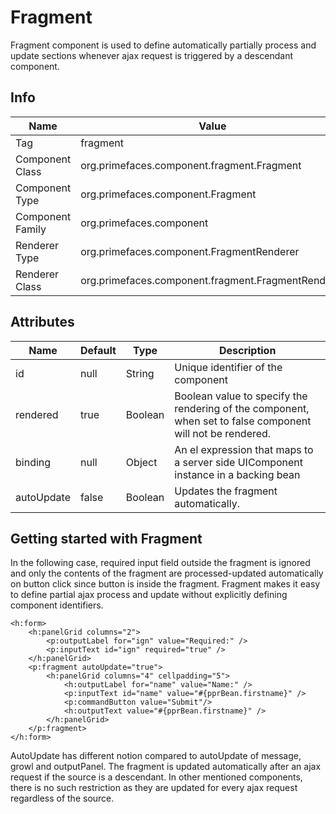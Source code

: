 # Fragment

Fragment component is used to define automatically partially process and update sections whenever
ajax request is triggered by a descendant component.

## Info

| Name | Value |
| --- | --- |
| Tag | fragment
| Component Class | org.primefaces.component.fragment.Fragment
| Component Type | org.primefaces.component.Fragment
| Component Family | org.primefaces.component |
| Renderer Type | org.primefaces.component.FragmentRenderer
| Renderer Class | org.primefaces.component.fragment.FragmentRenderer

## Attributes

| Name | Default | Type | Description | 
| --- | --- | --- | --- |
| id | null | String | Unique identifier of the component
| rendered | true | Boolean | Boolean value to specify the rendering of the component, when set to false component will not be rendered.
| binding | null | Object | An el expression that maps to a server side UIComponent instance in a backing bean
| autoUpdate | false | Boolean | Updates the fragment automatically.

## Getting started with Fragment
In the following case, required input field outside the fragment is ignored and only the contents of
the fragment are processed-updated automatically on button click since button is inside the
fragment. Fragment makes it easy to define partial ajax process and update without explicitly
defining component identifiers.


```xhtml
<h:form>
    <h:panelGrid columns="2">
        <p:outputLabel for="ign" value="Required:" />
        <p:inputText id="ign" required="true" />
    </h:panelGrid>
    <p:fragment autoUpdate="true">
        <h:panelGrid columns="4" cellpadding="5">
            <h:outputLabel for="name" value="Name:" />
            <p:inputText id="name" value="#{pprBean.firstname}" />
            <p:commandButton value="Submit"/>
            <h:outputText value="#{pprBean.firstname}" />
        </h:panelGrid>
    </p:fragment>
</h:form>
```
AutoUpdate has different notion compared to autoUpdate of message, growl and outputPanel. The
fragment is updated automatically after an ajax request if the source is a descendant. In other
mentioned components, there is no such restriction as they are updated for every ajax request
regardless of the source.